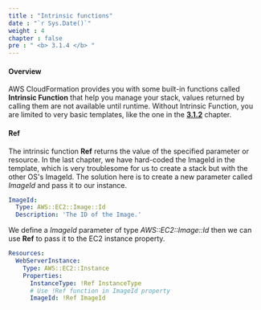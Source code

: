 ```yaml
---
title : "Intrinsic functions"
date : "`r Sys.Date()`"
weight : 4
chapter : false
pre : " <b> 3.1.4 </b> "
---
```


#### Overview

AWS CloudFormation provides you with some built-in functions called **Intrinsic Function** that help you manage your stack, values returned by calling them are not available until runtime. Without Intrinsic Function, you are limited to very basic templates, like the one in the **[3.1.2](/3-CloudFormation/3.1-Fundamental/3.1.2-SimpleStack)** chapter.

#### Ref

The intrinsic function **Ref** returns the value of the specified parameter or resource. In the last chapter, we have hard-coded the ImageId in the template, which is very troublesome for us to create a stack but with the other OS's ImageId. The solution here is to create a new parameter called *ImageId* and pass it to our instance.

```yaml
ImageId:
  Type: AWS::EC2::Image::Id
  Description: 'The ID of the Image.'
```

We define a *ImageId* parameter of type *AWS::EC2::Image::Id* then we can use **Ref** to pass it to the EC2 instance property.

```yaml
Resources:
  WebServerInstance:
    Type: AWS::EC2::Instance
    Properties:
      InstanceType: !Ref InstanceType
      # Use !Ref function in ImageId property
      ImageId: !Ref ImageId
```
